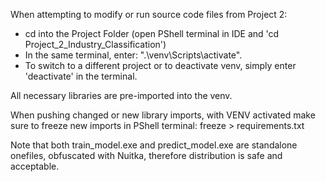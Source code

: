 When attempting to modify or run source code files from Project 2:
- cd into the Project Folder (open PShell terminal in IDE and 'cd Project_2_Industry_Classification')
- In the same terminal, enter: ".\venv\Scripts\activate".
- To switch to a different project or to deactivate venv, simply enter 'deactivate' in the terminal.

All necessary libraries are pre-imported into the venv. 

When pushing changed or new library imports, with VENV activated make sure to freeze new imports in PShell terminal: freeze > requirements.txt

Note that both train_model.exe and predict_model.exe are standalone onefiles, obfuscated with Nuitka, therefore distribution is safe and acceptable. 